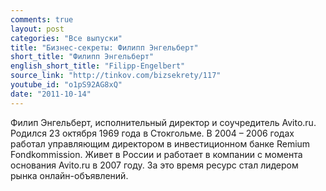 ```yaml
---
comments: true
layout: post
categories: "Все выпуски"
title: "Бизнес-секреты: Филипп Энгельберт"
short_title: "Филипп Энгельберт"
english_short_title: "Filipp-Engelbert"
source_link: "http://tinkov.com/bizsekrety/117"
youtube_id: "o1pS92AG8xQ"
date: "2011-10-14"
---
```

Филип Энгельберт, исполнительный директор и соучредитель Avito.ru. Родился 23 октября 1969 года в Стокгольме. В 2004 – 2006 годах работал управляющим директором в инвестиционном банке Remium Fondkommission. Живет в России и работает в компании с момента основания Avito.ru в 2007 году. За это время ресурс стал лидером рынка онлайн-объявлений.
